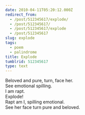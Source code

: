 ```yaml
---
date: 2010-04-11T05:20:12.000Z
redirect_from:
  - /post/512345617/explode/
  - /post/512345617/
  - /post/512345617/explode
  - /post/512345617
slug: explode
tags:
  - poem
  - palindrome
title: Explode
tumblrid: 512345617
type: text
---
```

<p>Beloved and pure, turn, face her.<br/>
See emotional spilling.<br/>
I am rapt.<br/>
Explode!<br/>
Rapt am I, spilling emotional.<br/>
See her face turn pure and beloved.</p>
